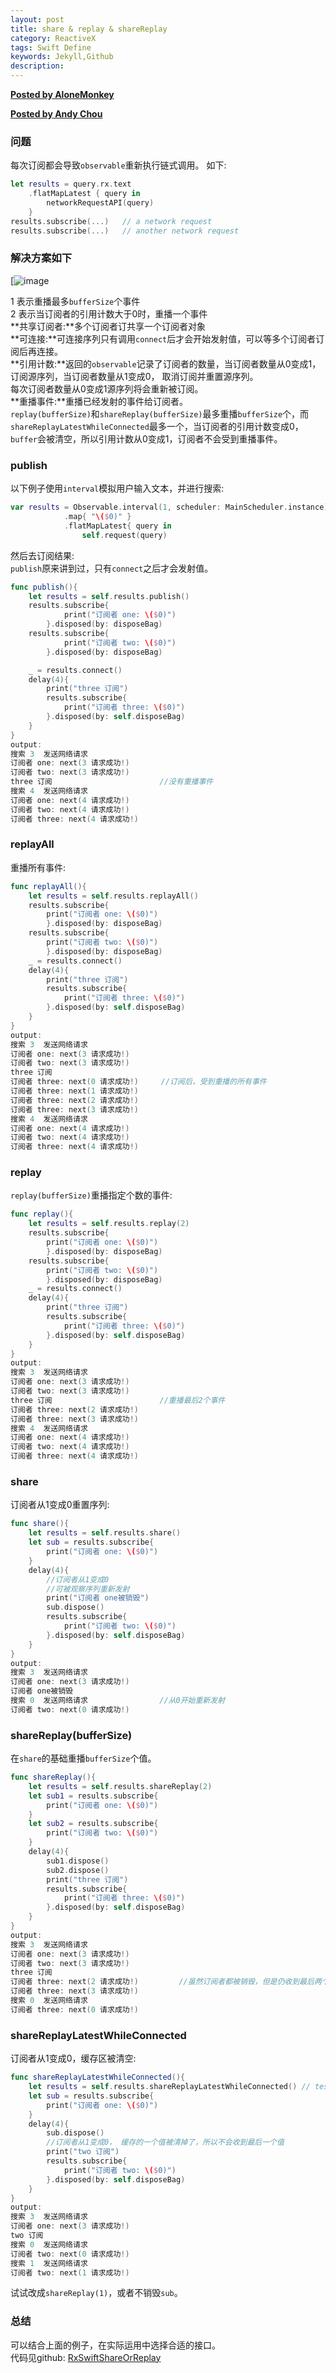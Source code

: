 ```yaml
---  
layout: post
title: share & replay & shareReplay
category: ReactiveX
tags: Swift Define
keywords: Jekyll,Github
description: 
---  
```


__[Posted by AloneMonkey](http://www.alonemonkey.com/2017/04/02/rxswift-part-eleven/)__

__[Posted by Andy Chou](https://medium.com/@_achou/rxswift-share-vs-replay-vs-sharereplay-bea99ac42168)__


### 问题  
每次订阅都会导致`observable`重新执行链式调用。
如下:

```swift  
let results = query.rx.text
    .flatMapLatest { query in
        networkRequestAPI(query)
    }
results.subscribe(...)   // a network request
results.subscribe(...)   // another network request
```  

### 解决方案如下    
[![image](/assets/postAssets/2018/script_1491368007455.webp)  

1 表示重播最多`bufferSize`个事件  
2 表示当订阅者的引用计数大于0时，重播一个事件  
**共享订阅者:**多个订阅者订共享一个订阅者对象  
**可连接:**可连接序列只有调用`connect`后才会开始发射值，可以等多个订阅者订阅后再连接。  
**引用计数:**返回的`observable`记录了订阅者的数量，当订阅者数量从0变成1，订阅源序列，当订阅者数量从1变成0，  取消订阅并重置源序列。  
每次订阅者数量从0变成1源序列将会重新被订阅。  
**重播事件:**重播已经发射的事件给订阅者。  
`replay(bufferSize)`和`shareReplay(bufferSize)`最多重播`bufferSize`个，而`shareReplayLatestWhileConnected`最多一个，当订阅者的引用计数变成0，`buffer`会被清空，所以引用计数从0变成1，订阅者不会受到重播事件。  
### publish  
以下例子使用`interval`模拟用户输入文本，并进行搜索:

```swift  
var results = Observable.interval(1, scheduler: MainScheduler.instance)
            .map{ "\($0)" }
            .flatMapLatest{ query in
                self.request(query)
```  
                            
然后去订阅结果:  
`publish`原来讲到过，只有`connect`之后才会发射值。

```swift  
func publish(){
    let results = self.results.publish()
    results.subscribe{
            print("订阅者 one: \($0)")
        }.disposed(by: disposeBag)
    results.subscribe{
            print("订阅者 two: \($0)")
        }.disposed(by: disposeBag)

    _ = results.connect()
    delay(4){
        print("three 订阅")
        results.subscribe{
            print("订阅者 three: \($0)")
        }.disposed(by: self.disposeBag)
    }
}
output:
搜索 3  发送网络请求
订阅者 one: next(3 请求成功!)
订阅者 two: next(3 请求成功!)
three 订阅                        //没有重播事件
搜索 4  发送网络请求
订阅者 one: next(4 请求成功!)
订阅者 two: next(4 请求成功!)
订阅者 three: next(4 请求成功!)
```  

### replayAll  
重播所有事件:

```swift  
func replayAll(){
    let results = self.results.replayAll()
    results.subscribe{
        print("订阅者 one: \($0)")
        }.disposed(by: disposeBag)
    results.subscribe{
        print("订阅者 two: \($0)")
        }.disposed(by: disposeBag)
    _ = results.connect()
    delay(4){
        print("three 订阅")
        results.subscribe{
            print("订阅者 three: \($0)")
        }.disposed(by: self.disposeBag)
    }
}
output:
搜索 3  发送网络请求
订阅者 one: next(3 请求成功!)
订阅者 two: next(3 请求成功!)
three 订阅
订阅者 three: next(0 请求成功!)     //订阅后，受到重播的所有事件
订阅者 three: next(1 请求成功!)
订阅者 three: next(2 请求成功!)
订阅者 three: next(3 请求成功!)
搜索 4  发送网络请求
订阅者 one: next(4 请求成功!)
订阅者 two: next(4 请求成功!)
订阅者 three: next(4 请求成功!)
```  

### replay  
`replay(bufferSize)`重播指定个数的事件:

```swift  
func replay(){
    let results = self.results.replay(2)
    results.subscribe{
        print("订阅者 one: \($0)")
        }.disposed(by: disposeBag)
    results.subscribe{
        print("订阅者 two: \($0)")
        }.disposed(by: disposeBag)
    _ = results.connect()
    delay(4){
        print("three 订阅")
        results.subscribe{
            print("订阅者 three: \($0)")
        }.disposed(by: self.disposeBag)
    }
}
output:
搜索 3  发送网络请求
订阅者 one: next(3 请求成功!)
订阅者 two: next(3 请求成功!)
three 订阅                        //重播最后2个事件
订阅者 three: next(2 请求成功!)
订阅者 three: next(3 请求成功!)
搜索 4  发送网络请求
订阅者 one: next(4 请求成功!)
订阅者 two: next(4 请求成功!)
订阅者 three: next(4 请求成功!)
```  

### share  
订阅者从1变成0重置序列:

```swift  
func share(){
    let results = self.results.share()
    let sub = results.subscribe{
        print("订阅者 one: \($0)")
    }
    delay(4){
        //订阅者从1变成0
        //可被观察序列重新发射
        print("订阅者 one被销毁")
        sub.dispose()
        results.subscribe{
            print("订阅者 two: \($0)")
        }.disposed(by: self.disposeBag)
    }
}
output:
搜索 3  发送网络请求
订阅者 one: next(3 请求成功!)
订阅者 one被销毁
搜索 0  发送网络请求                //从0开始重新发射
订阅者 two: next(0 请求成功!)
```  

### shareReplay(bufferSize)  
在`share`的基础重播`bufferSize`个值。

```swift  
func shareReplay(){
    let results = self.results.shareReplay(2)
    let sub1 = results.subscribe{
        print("订阅者 one: \($0)")
    }
    let sub2 = results.subscribe{
        print("订阅者 two: \($0)")
    }
    delay(4){
        sub1.dispose()
        sub2.dispose()
        print("three 订阅")
        results.subscribe{
            print("订阅者 three: \($0)")
        }.disposed(by: self.disposeBag)
    }
}
output:
搜索 3  发送网络请求
订阅者 one: next(3 请求成功!)
订阅者 two: next(3 请求成功!)
three 订阅
订阅者 three: next(2 请求成功!)         //虽然订阅者都被销毁，但是仍收到最后两个值
订阅者 three: next(3 请求成功!)
搜索 0  发送网络请求
订阅者 three: next(0 请求成功!)
```  

### shareReplayLatestWhileConnected  
订阅者从1变成0，缓存区被清空:

```swift  
func shareReplayLatestWhileConnected(){
    let results = self.results.shareReplayLatestWhileConnected() // test  shareReplay(1)
    let sub = results.subscribe{
        print("订阅者 one: \($0)")
    }
    delay(4){
        sub.dispose()
        //订阅者从1变成0， 缓存的一个值被清掉了，所以不会收到最后一个值
        print("two 订阅")
        results.subscribe{
            print("订阅者 two: \($0)")
        }.disposed(by: self.disposeBag)
    }
}
output:
搜索 3  发送网络请求
订阅者 one: next(3 请求成功!)
two 订阅
搜索 0  发送网络请求
订阅者 two: next(0 请求成功!)
搜索 1  发送网络请求
订阅者 two: next(1 请求成功!)
```  

试试改成`shareReplay(1)`，或者不销毁`sub`。
### 总结  
可以结合上面的例子，在实际运用中选择合适的接口。  
代码见github:
[RxSwiftShareOrReplay](https://github.com/AloneMonkey/RxSwiftStudy)


